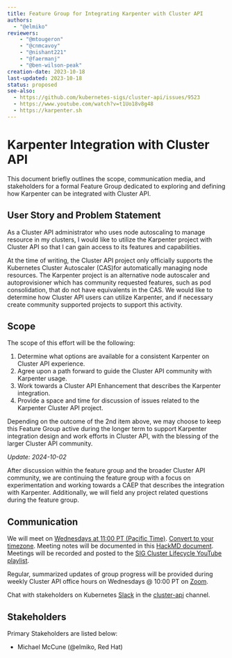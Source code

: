```yaml
---
title: Feature Group for Integrating Karpenter with Cluster API
authors:
  - "@elmiko"
reviewers:
    - "@mtougeron"
    - "@cnmcavoy"
    - "@nishant221"
    - "@faermanj"
    - "@ben-wilson-peak"
creation-date: 2023-10-18
last-updated: 2023-10-18
status: proposed
see-also:
  - https://github.com/kubernetes-sigs/cluster-api/issues/9523
  - https://www.youtube.com/watch?v=t1Uo18v8g48
  - https://karpenter.sh
---
```


# Karpenter Integration with Cluster API

This document briefly outlines the scope, communication media, and
stakeholders for a formal Feature Group dedicated to exploring and
defining how Karpenter can be integrated with Cluster API.

## User Story and Problem Statement

As a Cluster API administrator who uses node autoscaling to manage resource
in my clusters, I would like to utilize the Karpenter project with Cluster API
so that I can gain access to its features and capabilities.

At the time of writing, the Cluster API project only officially supports the
Kubernetes Cluster Autoscaler (CAS)for automatically managing node resources.
The Karpenter project is an alternative node autoscaler and autoprovisioner
which has community requested features, such as pod consolidation, that do not
have equivalents in the CAS. We would like to determine how Cluster API users
can utilize Karpenter, and if necessary create community supported projects to
support this activity.

## Scope

The scope of this effort will be the following:

1. Determine what options are available for a consistent Karpenter on Cluster
   API experience.
2. Agree upon a path forward to guide the Cluster API community with Karpenter
   usage.
3. Work towards a Cluster API Enhancement that describes the Karpenter integration.
4. Provide a space and time for discussion of issues related to the Karpenter Cluster API project.

Depending on the outcome of the 2nd item above, we may choose to keep this
Feature Group active during the longer term to support Karpenter integration
design and work efforts in Cluster API, with the blessing of the larger
Cluster API community.

_Update: 2024-10-02_

After discussion within the feature group and the broader Cluster API community,
we are continuing the feature group with a focus on experimentation and working
towards a CAEP that describes the integration with Karpenter. Additionally, we
will field any project related questions during the feature group.

## Communication

We will meet on [Wednesdays at 11:00 PT (Pacific Time)][zoomMeeting].
[Convert to your timezone][convert]. Meeting notes will be documented in this
[HackMD document][agenda]. Meetings will be recorded and posted to the
[SIG Cluster Lifecycle YouTube playlist][playlist].

Regular, summarized updates of group progress will be provided during weekly
Cluster API office hours on Wednesdays @ 10:00 PT on [Zoom][zoomMeeting].

Chat with stakeholders on Kubernetes [Slack](http://slack.k8s.io/) in the
[cluster-api](https://kubernetes.slack.com/archives/C8TSNPY4T) channel.

## Stakeholders

Primary Stakeholders are listed below:

- Michael McCune (@elmiko, Red Hat)

[zoomMeeting]: https://zoom.us/j/861487554
[convert]: http://www.thetimezoneconverter.com/?t=11:00&tz=PT%20%28Pacific%20Time%29
[agenda]: https://hackmd.io/@elmiko/ryR2VXR0n
[playlist]: https://www.youtube.com/playlist?list=PL69nYSiGNLP29D0nYgAGWt1ZFqS9Z7lw4
